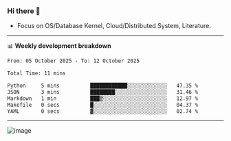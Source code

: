 ### Hi there 👋
<!-- * Daily Meditation via Leetcode/Competitive-Programming. -->
* Focus on OS/Database Kernel, Cloud/Distributed System, Literature.

-------

📊 **Weekly development breakdown**
<!--START_SECTION:waka-->

```txt
From: 05 October 2025 - To: 12 October 2025

Total Time: 11 mins

Python     5 mins          ████████████░░░░░░░░░░░░░   47.35 %
JSON       3 mins          ████████░░░░░░░░░░░░░░░░░   31.46 %
Markdown   1 min           ███▒░░░░░░░░░░░░░░░░░░░░░   12.97 %
Makefile   0 secs          █░░░░░░░░░░░░░░░░░░░░░░░░   04.37 %
YAML       0 secs          ▓░░░░░░░░░░░░░░░░░░░░░░░░   02.74 %
```

<!--END_SECTION:waka-->

-------

<!-- [![Leetcode Stats](https://leetcard.jacoblin.cool/hzhang413?font=Fira+Mono)](https://leetcode.com/fxrc) -->
![image](./cyberpunk-ghost-in-the-shell.gif)
<!--![image](./gis-archive.png)-->
